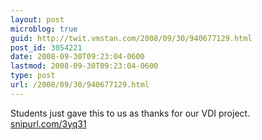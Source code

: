 ```yaml
---
layout: post
microblog: true
guid: http://twit.vmstan.com/2008/09/30/940677129.html
post_id: 3054221
date: 2008-09-30T09:23:04-0600
lastmod: 2008-09-30T09:23:04-0600
type: post
url: /2008/09/30/940677129.html
---
```

Students just gave this to us as thanks for our VDI project.  [snipurl.com/3yq31](http://snipurl.com/3yq31)
